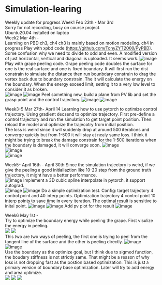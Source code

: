 # Simulation-learing
Weekly update for progress
Week1 Feb 23th - Mar 3rd  
Sorry for not recording, busy on course project.  
Ubuntu20.04 installed on laptop  
Week2 Mar 4th -  
Learning on PBD ch3, ch4
ch3 is mainly based on motion modeling.
ch4 in progress
Play with xpbd code (https://github.com/TonyZYT2000/PyPBD). Some confusion why we need to divide to odd and even. A modified version of just horizontal, vertical and diagonal is uploaded. It seems work.
![image](n=30.png)  
Play with grape peeling code. Grape peeling code doubles the surface for one is the real surface and one is fixed boundary. It will first run the dist constrain to simulate the distance then run bounbdary constrain to drag the vertex back due to boundary constrain. The it will calculate the energy on the boundary. When the energy exceed limit, setting it to a very low level to consider it as broken.  
![image](boundary_constrain_high_energy.png)
![image](boundary_constrain_low_energy.png)
Peel something new, build a plane from PV lib and set the grasp point and the control trajectory.
![image](peel_plane.png)
![image](peel_plane_animate.png)

Week3-5 Mar 27th- April 14
Learning how to use pytorch to optimize control trajectory. Using gradient decsend to optimize trajectory. First pre-define a control trajectory and run the simulation to get target point position. Then reload the model and optimize the trajecotry from initial position.  
The loss is weird since it will suddenly drop at around 500 iterations and converge quickly but from 1-500 it will stay at nealy same loss. I think it might be trying to break the damage constrain for the 1-500 iterations when the boundary is damaged, it will converge soon.
![image](simulation.png)  
![image](test.png)  
![image](loss.png)  

Week5- April 16th -  April 30th
Since the simulation trajectory is weird, if we give the peeling a good initialiaztion like 10-20 step from the ground truth trajectory, it might have a better performance.  
![image](PBD_peel/20_step_init.png)
Implement a 3D cubic spline interpolate in pytorch, it support autograd.  
![image](PBD_peel/spline_test.png)
![image](PBD_peel/spline_test_loss.png)
Do a simple optimization test. Config: target trajectory 4 control point and 40 interp points. Optimization trajectory 4 control point 10 interp points to save time in every iteration. The optimal result is sensitive to inital point. 
![image](PBD_peel/fix_startpoint_optimization.png)
![image](PBD_peel/fix_startpoint_loss.png)
Add pv plot for the result
![image](PBD_peel/pv_view.png)

Week6 May 1st -  
Try to optimize the boundary energy while peeling the grape. First visulize the energy in peeling.  
![](https://github.com/ZYCRC/Simulation-learing/blob/main/PBD_peel/energy.gif)
![](https://github.com/ZYCRC/Simulation-learing/blob/main/PBD_peel/energy_direct.gif)  
This two are two ways of peeling, the first one is trying to peel from the tangent line of the surface and the other is peeling directly.
![image](PBD_peel/boundary_energy_per_iter.png)
![image](PBD_peel/total_number_tenseboundary_per_iter.png)  
Use the boundary as the optimize goal, but I think due to sigmod function, the boudary stiffness is not strictly same. That might be a reason of why loss is not dropping fast as the postion based optimization. This is just a primary version of boundary base optimization. Later will try to add energy and area optimize.  
![](https://github.com/ZYCRC/Simulation-learing/blob/main/PBD_peel/boundary_based_optimize.gif)
![](https://github.com/ZYCRC/Simulation-learing/blob/main/PBD_peel/boundary_based_optimize_tilted1.gif)
![](https://github.com/ZYCRC/Simulation-learing/blob/main/PBD_peel/boundary_based_optimize_tilted2.gif)
